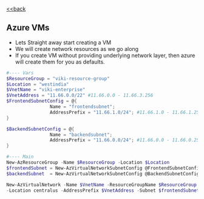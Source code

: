 [<<back](index.md)
## Azure VMs

* Lets Straight away start creating a VM 
* We will create network resources as we go along
* If you create VM without providing underlying network layer, then azure will create them for you as defaults.

```powershell
#---- Vars
$ResourceGroup = "viki-resource-group"
$Location = "westindia"
$VnetName = "viki-enterprise"
$VnetAddress = "11.66.0.0/22" #11.66.0.0 - 11.66.3.256
$FrontendSubnetConfig = @{
                Name = "frontendsubnet";
                AddressPrefix = "11.66.1.0/24"; #11.66.1.0 - 11.66.1.255 
}

$BackendSubnetConfig = @{
                Name = "backendsubnet";
                AddressPrefix = "11.66.0.0/24"; #11.66.0.0 - 11.66.0.255
}

#---- Main
New-AzResourceGroup -Name $ResourceGroup -Location $Location
$frontendSubnet = New-AzVirtualNetworkSubnetConfig @FrontendSubnetConfig
$backendSubnet  = New-AzVirtualNetworkSubnetConfig @BackendSubnetConfig

New-AzVirtualNetwork -Name $VnetName -ResourceGroupName $ResourceGroup `
-Location centralus -AddressPrefix $VnetAddress -Subnet $frontendSubnet,$backendSubnet
```
